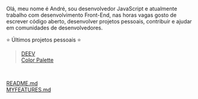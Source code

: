 Olá, meu nome é André, sou desenvolvedor JavaScript e atualmente trabalho com desenvolvimento Front-End, nas horas vagas gosto de escrever código aberto, desenvolver projetos pessoais, contribuir e ajudar em comunidades de desenvolvedores.

⭐ Últimos projetos pessoais ⭐ <br/> 
> [DEEV](https://deev.ml)<br/> 
> [Color Palette](https://palettes.andev.ml) 
<br/>

[README.md](https://github.com/andremalveira/andremalveira/blob/main/README.md)<br/>
[MYFEATURES.md](https://github.com/andremalveira/andremalveira/blob/main/MYFEATURES.md)
